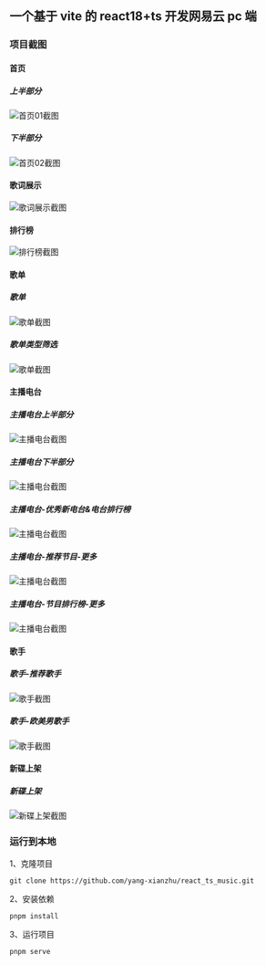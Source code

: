 ## 一个基于 vite 的 react18+ts 开发网易云 pc 端

### 项目截图

#### 首页

##### 上半部分

![首页01截图](./src/assets/images/首页01.png)

##### 下半部分

![首页02截图](./src/assets/images/首页02.png)

#### 歌词展示

![歌词展示截图](./src/assets/images/歌词展示.png)

#### 排行榜

![排行榜截图](./src/assets/images/排行榜页面.png)

#### 歌单

##### 歌单

![歌单截图](./src/assets/images/歌单01.png)

##### 歌单类型筛选

![歌单截图](./src/assets/images/歌单02.png)

#### 主播电台

##### 主播电台上半部分

![主播电台截图](./src/assets/images/主播电台01.png)

##### 主播电台下半部分

![主播电台截图](./src/assets/images/主播电台02.png)

##### 主播电台-优秀新电台&电台排行榜

![主播电台截图](./src/assets/images/主播电台03.png)

##### 主播电台-推荐节目-更多

![主播电台截图](./src/assets/images/主播电台04.png)

##### 主播电台-节目排行榜-更多

![主播电台截图](./src/assets/images/主播电台05.png)

#### 歌手

##### 歌手-推荐歌手

![歌手截图](./src/assets/images/歌手01.png)

##### 歌手-欧美男歌手

![歌手截图](./src/assets/images/歌手02.png)

#### 新碟上架

##### 新碟上架

![新碟上架截图](./src/assets/images/新碟上架01.png)

### 运行到本地

1、克隆项目

```git
git clone https://github.com/yang-xianzhu/react_ts_music.git
```

2、安装依赖

```npm
pnpm install
```

3、运行项目

```npm
pnpm serve
```
